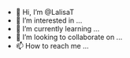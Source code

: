 - 👋 Hi, I’m @LalisaT
- 👀 I’m interested in ...
- 🌱 I’m currently learning ...
- 💞️ I’m looking to collaborate on ...
- 📫 How to reach me ...

<!---
LalisaT/LalisaT is a ✨ special ✨ repository because its `README.md` (this file) appears on your GitHub profile.
You can click the Preview link to take a look at your changes.
--->
